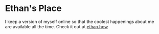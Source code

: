 # Ethan's Place

I keep a version of myself online so that the coolest happenings about me are available
all the time. Check it out at [ethan.how](https://ethan.how)
